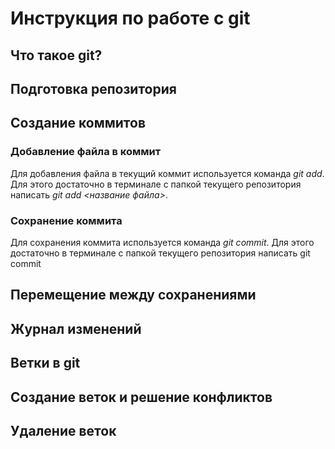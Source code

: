 # Инструкция по работе с git

## Что такое git?

## Подготовка репозитория

## Создание коммитов

### Добавление файла в коммит

Для добавления файла в текущий коммит используется команда *git add*. Для этого достаточно в терминале с папкой текущего репозитория написать *git add <название файла>*.

### Сохранение коммита

Для сохранения коммита используется команда *git commit*. Для этого достаточно в терминале с папкой текущего репозитория написать git commit

## Перемещение между сохранениями

## Журнал изменений

## Ветки в git

## Создание веток и решение конфликтов

## Удаление веток